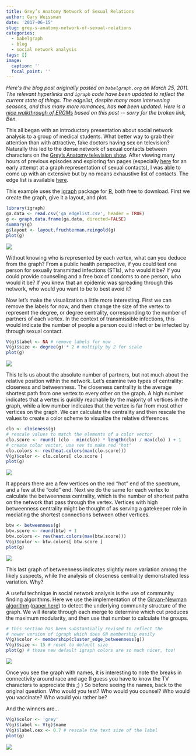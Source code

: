 ```yaml
---
title: Grey’s Anatomy Network of Sexual Relations
author: Gary Weissman
date: '2017-06-15'
slug: grey-s-anatomy-network-of-sexual-relations
categories:
  - babelgraph
  - blog
  - social network analysis
tags: []
image:
  caption: ''
  focal_point: ''
---
```


*Here's the blog post originally posted on `babelgraph.org` on March 25, 2011. The relevant hyperlinks and `igraph` code have been updated to reflect the current state of things. The edgelist, despite many more intervening seasons, and thus many more romances, has __not__ been updated. Here is a [nice walkthrough of ERGMs](http://badhessian.org/2012/09/lessons-on-exponential-random-graph-modeling-from-greys-anatomy-hook-ups/) based on this post -- sorry for the broken link, Ben.*

This all began with an introductory presentation about social network analysis to a group of medical students.  What better way to grab their attention than with attractive, fake doctors having sex on television?  Naturally this led to the dense network of sexual contacts between characters on the [Grey’s Anatomy television show](http://en.wikipedia.org/wiki/Grey%27s_Anatomy).  After viewing many hours of previous episodes and exploring fan pages (especially [here](http://insanegrey.livejournal.com/72234.html) for an early attempt at a graph representation of sexual contacts), I was able to come up with an extensive but by no means exhaustive list of contacts.  The edge list is available [here](/images/babelgraph/greys/ga_edgelist.csv).

This example uses the [igraph](http://igraph.org/) package for [R](http://www.r-project.org/), both free to download. First we create the graph, give it a layout, and plot.

```r
library(igraph)
ga.data <- read.csv('ga_edgelist.csv', header = TRUE)
g <- graph.data.frame(ga.data, directed=FALSE)
summary(g)
g$layout <- layout.fruchterman.reingold(g)
plot(g)
```

![](/images/babelgraph/greys/plot1.png)

Without knowing who is represented by each vertex, what can you deduce from the graph? From a public health perspective, if you could test one person for sexually transmitted infections (STIs), who would it be? If you could provide counseling and a free box of condoms to one person, who would it be? If you knew that an epidemic was spreading through this network, who would you want to be to best avoid it?

Now let’s make the visualization a little more interesting. First we can remove the labels for now, and then change the size of the vertex to represent the degree, or degree centrality, corresponding to the number of partners of each vertex. In the context of transmissible infections, this would indicate the number of people a person could infect or be infected by through sexual contact.

```r
V(g)$label <- NA # remove labels for now
V(g)$size <- degree(g) * 2 # multiply by 2 for scale
plot(g)
```

![](/images/babelgraph/greys/plot2.png)

This tells us about the absolute number of partners, but not much about the relative position within the network. Let’s examine two types of centrality: closeness and betweenness. The closeness centrality is the average shortest path from one vertex to every other on the graph. A high number indicates that a vertex is quickly reachable by the majority of vertices in the graph, while a low number indicates that the vertex is far from most other vertices on the graph. We can calculate the centrality and then rescale the values to create a color scheme to visualize the relative differences.

```r
clo <- closeness(g)
# rescale values to match the elements of a color vector
clo.score <- round( (clo - min(clo)) * length(clo) / max(clo) ) + 1
# create color vector, use rev to make red "hot"
clo.colors <- rev(heat.colors(max(clo.score)))
V(g)$color <- clo.colors[ clo.score ]
plot(g)
```

![](/images/babelgraph/greys/plot3.png)

It appears there are a few vertices on the red “hot” end of the spectrum, and a few at the “cold” end. Next we do the same for each vertex to calculate the betweenness centrality, which is the number of shortest paths on the network that pass through the vertex. Vertices with high betweenness centrality might be thought of as serving a gatekeeper role in mediating the shortest connections between other vertices.

```r
btw <- betweenness(g)
btw.score <- round(btw) + 1
btw.colors <- rev(heat.colors(max(btw.score)))
V(g)$color <- btw.colors[ btw.score ]
plot(g)
```

![](/images/babelgraph/greys/plot4.png)

This last graph of betweenness indicates slightly more variation among the likely suspects, while the analysis of closeness centrality demonstrated less variation. Why? 

A useful technique in social network analysis is the use of community finding algorithms. Here we use the implementation of the [Girvan-Newman algorithm](http://en.wikipedia.org/wiki/Girvan%E2%80%93Newman_algorithm) ([paper here](http://www.pnas.org/content/99/12/7821)) to detect the underlying community structure of the graph. We will iterate through each merge to determine which cut produces the maximum modularity, and then use that number to calculate the groups.

```r
# this section has been substantially revised to reflect the
# newer version of igraph which does GN membership easily
V(g)$color <- membership(cluster_edge_betweenness(g))
V(g)$size <- 15 # reset to default size
plot(g) # those new default igraph colors are so much nicer, too!
```

![](/images/babelgraph/greys/plot5.png)

Once you see the graph with names, it is interesting to note the breaks in connectivity around race and age (I guess you have to know the TV characters to appreciate this ;) ) So before seeing the names, back to the original question. Who would you test? Who would you counsel? Who would you vaccinate? Who would you rather be?

And the winners are…

```r
V(g)$color <- 'grey'
V(g)$label <- V(g)$name
V(g)$label.cex <- 0.7 # rescale the text size of the label
plot(g)
```

![](/images/babelgraph/greys/plot6.png)
